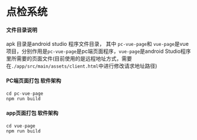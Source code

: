 # 点检系统

#### 文件目录说明
apk 目录是android studio 程序文件目录，
其中 `pc-vue-page`和 `vue-page`是vue项目，分别作用是`pc-vue-page`是pc端页面程序，`vue-page`是android Studio程序里所需要的页面文件(目前使用的是远程地址方式，需要在`./app/src/main/assets/client.html`中进行修改请求地址路径)
 

#### PC端页面打包 软件架构
```javascript
cd pc-vue-page
npm run build
```

#### app页面打包 软件架构
```javascript
cd vue-page
npm run build
```
